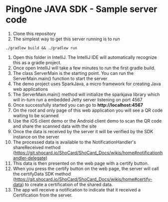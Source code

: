 # PingOne JAVA SDK - Sample server code

1. Clone this repository
1. The simplest way to get this server running is to run 
```
./gradlew build && ./gradlew run
```
1. Open this folder in IntelliJ. The IntelliJ IDE will automatically recognize this as a gradle project.
1. Once open IntelliJ will take a few minutes to run the first gradle build.
1. The class ServerMain is the starting point. You can run the ServerMain.main() function to start the server
1. The demo project uses SparkJava, a micro framework for creating Java web applications
1. The ServerMain.main() method will initialize the sparkjava library which will in-turn run a embedded Jetty server listening on port 4567
1. Once successfully started you can go to **http://localhost:4567**
1. On the root and only page of this web application you will see a QR code waiting to be scanned
1. Use the iOS client demo or the Android client demo to scan the QR code and share the scanned data with the site
1. Once the data is received by the server it will be verified by the SDK instance on the server
1. The processed data is available to the NotificationHandler's shareReceived method (https://git.shocard.io/ShoCard/ShoCard_Docs/wikis/home#notificationhandler-delegate)
1. This data is then presented on the web page with a certify button.
1. When you press the certify button on the web page, the server will call the certifyData SDK method (https://git.shocard.io/ShoCard/ShoCard_Docs/wikis/home#certify-data) to create a certification of the shared data.
1. The app will receive a notification to indicate that  it received a Certification from the server.      

